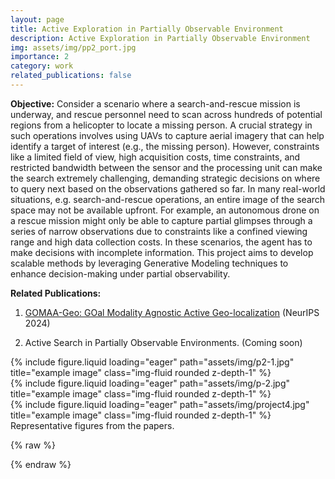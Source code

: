 ```yaml
---
layout: page
title: Active Exploration in Partially Observable Environment
description: Active Exploration in Partially Observable Environment
img: assets/img/pp2_port.jpg
importance: 2
category: work
related_publications: false
---
```


**Objective:**
Consider a scenario where a search-and-rescue mission is underway, and rescue personnel need to scan across hundreds of potential regions from a helicopter to locate a missing person. A crucial strategy in such operations involves using UAVs to capture aerial imagery that can help identify a target of interest (e.g., the missing person). However, constraints like a limited field of view, high acquisition costs, time constraints, and restricted bandwidth between the sensor and the processing unit can make the search extremely challenging, demanding strategic decisions on where to query next based on the observations gathered so far.  In many real-world situations, e.g. search-and-rescue operations, an entire image of the search space may not be available upfront. For example, an autonomous drone on a rescue mission might only be able to capture partial glimpses through a series of narrow observations due to constraints like a confined viewing range and high data collection costs. In these scenarios, the agent has to make decisions with incomplete information. This project aims to develop scalable methods by leveraging Generative Modeling techniques to enhance decision-making under partial observability.


**Related Publications:**

1.  [GOMAA-Geo: GOal Modality Agnostic Active Geo-localization](https://arxiv.org/abs/2406.01917v1) (NeurIPS 2024)

2.  Active Search in Partially Observable Environments. (Coming soon)



<div class="row">
    <div class="col-sm mt-3 mt-md-0">
        {% include figure.liquid loading="eager" path="assets/img/p2-1.jpg" title="example image" class="img-fluid rounded z-depth-1" %}
    </div>
    <div class="col-sm mt-3 mt-md-0">
        {% include figure.liquid loading="eager" path="assets/img/p-2.jpg" title="example image" class="img-fluid rounded z-depth-1" %}
    </div>
    <div class="col-sm mt-3 mt-md-0">
        {% include figure.liquid loading="eager" path="assets/img/project4.jpg" title="example image" class="img-fluid rounded z-depth-1" %}
    </div>
</div>
<div class="caption">
    Representative figures from the papers. 
</div>

{% raw %}


{% endraw %}
